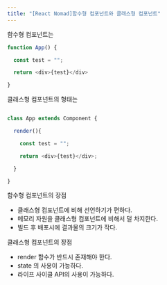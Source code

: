 ```yaml
---
title: "[React Nomad]함수형 컴포넌트와 클래스형 컴포넌트"
---
```


함수형 컴포넌트는

```javascript
function App() {

  const test = "";

  return <div>{test}</div>

}
```

클래스형 컴포넌트의 형태는
```javascript

class App extends Component {

  render(){

    const test = "";

    return <div>{test}</div>;

  }

}
```


함수형 컴포넌트의 장점

- 클래스형 컴포넌트에 비해 선언하기가 편하다.
- 메모리 자원을 클래스형 컴포넌트에 비해서 덜 차지한다.
- 빌드 후 배포시에 결과물의 크기가 작다.


클래스형 컴포넌트의 장점
- render 함수가 반드시 존재해야 한다.
- state 의 사용이 가능하다.
- 라이프 사이클 API의 사용이 가능하다.
